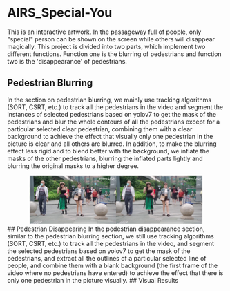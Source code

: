 # AIRS_Special-You
This is an interactive artwork. In the passageway full of people, only "special" person can be shown on the screen while others will disappear magically. This project is divided into two parts, which implement two different functions. Function one is the blurring of pedestrians and function two is the 'disappearance' of pedestrians.
## Pedestrian Blurring
In the section on pedestrian blurring, we mainly use tracking algorithms (SORT, CSRT, etc.) to track all the pedestrians in the video and segment the instances of selected pedestrians based on yolov7 to get the mask of the pedestrians and blur the whole contours of all the pedestrians except for a particular selected clear pedestrian, combining them with a clear background to achieve the effect that visually only one pedestrian in the picture is clear and all others are blurred. In addition, to make the blurring effect less rigid and to blend better with the background, we inflate the masks of the other pedestrians, blurring the inflated parts lightly and blurring the original masks to a higher degree.
<center class="half">
    <img src="https://github.com/Judy-Liang/AIRS_Special-You/blob/main/img_readme/blur_org.jpg" width="200"/><img src="https://github.com/Judy-Liang/AIRS_Special-You/blob/main/img_readme/blur_result.jpg" width="200"/>
</center>
## Pedestrian Disappearing
In the pedestrian disappearance section, similar to the pedestrian blurring section, we still use tracking algorithms (SORT, CSRT, etc.) to track all the pedestrians in the video, and segment the selected pedestrians based on yolov7 to get the mask of the pedestrians, and extract all the outlines of a particular selected line of people, and combine them with a blank background (the first frame of the video where no pedestrians have entered) to achieve the effect that there is only one pedestrian in the picture visually.
## Visual Results
 
